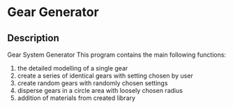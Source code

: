 # Gear Generator
## Description
Gear System Generator
This program contains the main following functions:
1.  the detailed modelling of a single gear
2.  create a series of identical gears with setting chosen by user  
3.  create random gears with randomly chosen settings
4.  disperse gears in a circle area with loosely chosen radius
5.  addition of materials from created library
